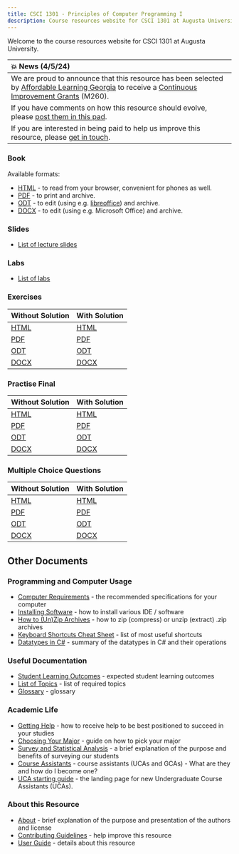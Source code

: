 ```yaml
---
title: CSCI 1301 - Principles of Computer Programming I
description: Course resources website for CSCI 1301 at Augusta University.
---
```


<!--
Basic index page for pages website, this page makes some assumptions about paths
based on what is defined in the makefile, just be aware of that while editing
-->

Welcome to the course resources website for CSCI 1301 at Augusta University.

| :boom: News (4/5/24)       |
|:---------------------------|
| We are proud to announce that this resource has been selected by [Affordable Learning Georgia](https://www.affordablelearninggeorgia.org/) to receive a [Continuous Improvement Grants](https://www.affordablelearninggeorgia.org/grants/overview/) (M260). | 
| If you have comments on how this resource should evolve, please [post them in this pad](https://etherpad.wikimedia.org/p/CSCI1301). |
| If you are interested in being paid to help us improve this resource, please [get in touch](https://spots.augusta.edu/caubert/#contact). |

### Book

Available formats:

 - [HTML](book.html) - to read from your browser, convenient for phones as well.
 - [PDF](book.pdf) - to print and archive.
 - [ODT](book.odt) - to edit (using e.g. [libreoffice](https://www.libreoffice.org/)) and archive.
 - [DOCX](book.docx) - to edit (using e.g. Microsoft Office) and archive.
 
### Slides

 - [List of lecture slides](slides.html) 

### Labs

- [List of labs](labs/)

### Exercises

Without Solution | With Solution
--- | --- 
[HTML](exercises.html) | [HTML](exercises_with_solutions.html)
[PDF](exercises.pdf)   | [PDF](exercises_with_solutions.pdf)
[ODT](exercises.odt)   | [ODT](exercises_with_solutions.odt)
[DOCX](exercises.docx) | [DOCX](exercises_with_solutions.docx) 

### Practise Final

Without Solution | With Solution
--- | --- 
[HTML](practice_final.html) | [HTML](practice_final_with_solutions.html)
[PDF](practice_final.pdf)   | [PDF](practice_final_with_solutions.pdf)
[ODT](practice_final.odt)   | [ODT](practice_final_with_solutions.odt)
[DOCX](practice_final.docx) | [DOCX](practice_final_with_solutions.docx)

### Multiple Choice Questions

Without Solution | With Solution
--- | --- 
[HTML](mcq.html) | [HTML](mcq_with_solutions.html)
[PDF](mcq.pdf)   | [PDF](mcq_with_solutions.pdf)
[ODT](mcq.odt)   | [ODT](mcq_with_solutions.odt)
[DOCX](mcq.docx) | [DOCX](mcq_with_solutions.docx)


## Other Documents

### Programming and Computer Usage

- [Computer Requirements](computer_requirements.html) - the recommended specifications for your computer
- [Installing Software](software_install.html) - how to install various IDE / software
- [How to (Un)Zip Archives](zip_guide.html) - how to zip (compress) or unzip (extract) .zip archives
- [Keyboard Shortcuts Cheat Sheet](shortcuts.html) - list of most useful shortcuts
- [Datatypes in C#](datatypes_in_csharp.html) - summary of the datatypes in C# and their operations

### Useful Documentation

- [Student Learning Outcomes](learning_outcomes.html) - expected student learning outcomes
- [List of Topics](topics_list.html) - list of required topics
- [Glossary](glossary.html) - glossary


### Academic Life

- [Getting Help](getting_help.html) - how to receive help to be best positioned to succeed in your studies
- [Choosing Your Major](choosing_major.html) - guide on how to pick your major       
- [Survey and Statistical Analysis](survey.html) - a brief explanation of the purpose and benefits of surveying our students
- [Course Assistants](ca.html) - course assistants (UCAs and GCAs) - What are they and how do I become one?
- [UCA starting guide](uca_guide.html) - the landing page for new Undergraduate Course Assistants (UCAs).

### About this Resource

- [About](about.html) - brief explanation of the purpose and presentation of the authors and license
- [Contributing Guidelines](contributing.html) - help improve this resource
- [User Guide](user_guide.html) - details about this resource
